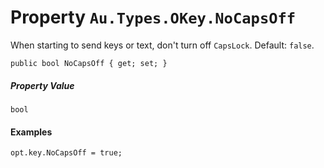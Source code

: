 # Property `Au.Types.OKey.NoCapsOff`

When starting to send keys or text, don't turn off `CapsLock`. Default: `false`.

```
public bool NoCapsOff { get; set; }
```

##### Property Value

`bool`

#### Examples

```
opt.key.NoCapsOff = true;
```